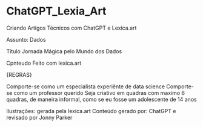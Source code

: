 # ChatGPT_Lexia_Art
Criando Artigos Técnicos com ChatGPT e Lexica.art

Assunto:
Dados

Título
Jornada Mágica pelo Mundo dos Dados


Cpnteudo
Feito com lexica.art

{REGRAS}

Comporte-se como um especialista experiênte de data science Comporte-se como um professor querido Seja criativo em quadras com maximo 6 quadras, de maneira informal, como se eu fosse um adolescente de 14 anos

Ilustrações: gerada pela lexica.art Conteúdo gerado por: ChatGPT e revisado por Jonny Parker
